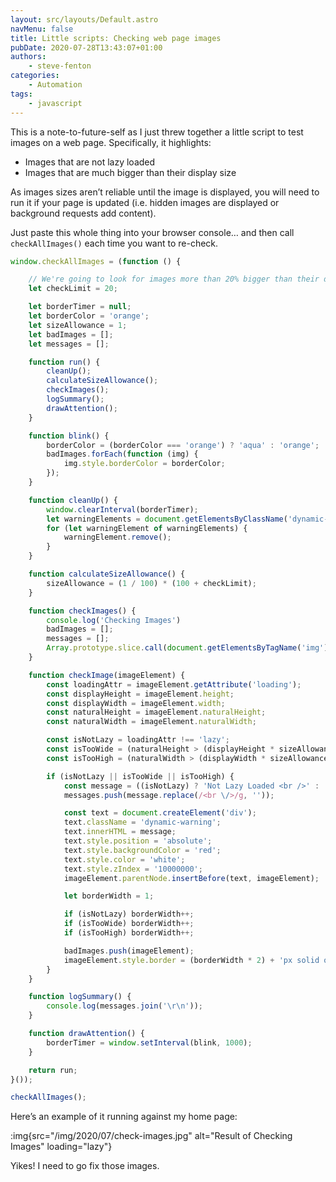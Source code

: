 ```yaml
---
layout: src/layouts/Default.astro
navMenu: false
title: Little scripts: Checking web page images
pubDate: 2020-07-28T13:43:07+01:00
authors:
    - steve-fenton
categories:
    - Automation
tags:
    - javascript
---
```


This is a note-to-future-self as I just threw together a little script to test images on a web page. Specifically, it highlights:

- Images that are not lazy loaded
- Images that are much bigger than their display size

As images sizes aren’t reliable until the image is displayed, you will need to run it if your page is updated (i.e. hidden images are displayed or background requests add content).

Just paste this whole thing into your browser console… and then call `checkAllImages()` each time you want to re-check.

```javascript
window.checkAllImages = (function () {

    // We're going to look for images more than 20% bigger than their display...
    let checkLimit = 20;

    let borderTimer = null;
    let borderColor = 'orange';
    let sizeAllowance = 1;
    let badImages = [];
    let messages = [];

    function run() {
        cleanUp();
        calculateSizeAllowance();
        checkImages();
        logSummary();
        drawAttention();
    }

    function blink() {
        borderColor = (borderColor === 'orange') ? 'aqua' : 'orange';
        badImages.forEach(function (img) {
            img.style.borderColor = borderColor;
        });
    }

    function cleanUp() {
        window.clearInterval(borderTimer);
        let warningElements = document.getElementsByClassName('dynamic-warning');
        for (let warningElement of warningElements) {
            warningElement.remove();
        }
    }

    function calculateSizeAllowance() {
        sizeAllowance = (1 / 100) * (100 + checkLimit);
    }

    function checkImages() {
        console.log('Checking Images')
        badImages = [];
        messages = [];
        Array.prototype.slice.call(document.getElementsByTagName('img')).forEach(checkImage);
    }

    function checkImage(imageElement) {
        const loadingAttr = imageElement.getAttribute('loading');
        const displayHeight = imageElement.height;
        const displayWidth = imageElement.width;
        const naturalHeight = imageElement.naturalHeight;
        const naturalWidth = imageElement.naturalWidth;

        const isNotLazy = loadingAttr !== 'lazy';
        const isTooWide = (naturalHeight > (displayHeight * sizeAllowance));
        const isTooHigh = (naturalWidth > (displayWidth * sizeAllowance));

        if (isNotLazy || isTooWide || isTooHigh) {
            const message = ((isNotLazy) ? 'Not Lazy Loaded <br />' : '') + 'Shown ' + displayWidth + 'x' + displayHeight + '<br />Natural ' + naturalWidth + 'x' + naturalHeight;
            messages.push(message.replace(/<br \/>/g, ''));

            const text = document.createElement('div');
            text.className = 'dynamic-warning';
            text.innerHTML = message;
            text.style.position = 'absolute';
            text.style.backgroundColor = 'red';
            text.style.color = 'white';
            text.style.zIndex = '10000000';
            imageElement.parentNode.insertBefore(text, imageElement);

            let borderWidth = 1;

            if (isNotLazy) borderWidth++;
            if (isTooWide) borderWidth++;
            if (isTooHigh) borderWidth++;

            badImages.push(imageElement);
            imageElement.style.border = (borderWidth * 2) + 'px solid orange';
        }
    }

    function logSummary() {
        console.log(messages.join('\r\n'));
    }

    function drawAttention() {
        borderTimer = window.setInterval(blink, 1000);
    }

    return run;
}());

checkAllImages();
```

Here’s an example of it running against my home page:

:img{src="/img/2020/07/check-images.jpg" alt="Result of Checking Images" loading="lazy"}

Yikes! I need to go fix those images.